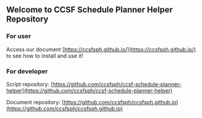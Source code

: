 ## Welcome to CCSF Schedule Planner Helper Repository

### For user

Access our document [https://ccsfsph.github.io/](https://ccsfsph.github.io/) to see how to install and use it!

### For developer

Script repository: [https://github.com/ccsfsph/ccsf-schedule-planner-helper](https://github.com/ccsfsph/ccsf-schedule-planner-helper)

Document repository: [https://github.com/ccsfsph/ccsfsph.github.io](https://github.com/ccsfsph/ccsfsph.github.io)
